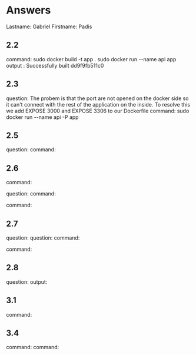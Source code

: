 # Answers

Lastname: Gabriel
Firstname: Padis

## 2.2
command: 
sudo docker build -t app .
sudo docker run --name api app
output : 
Successfully built dd9f9fb511c0

## 2.3
question: The probem is that the port are not opened on the docker side so it can't connect with the rest of the application on the inside. To resolve this we add EXPOSE 3000 and EXPOSE 3306 to our Dockerfile
command: sudo docker run --name api -P app

## 2.5
question:
command:

## 2.6
command:

question:
command:

command:

## 2.7
question:
question:
command:

command:

## 2.8
question:
output:

## 3.1
command:

## 3.4
command:
command:

